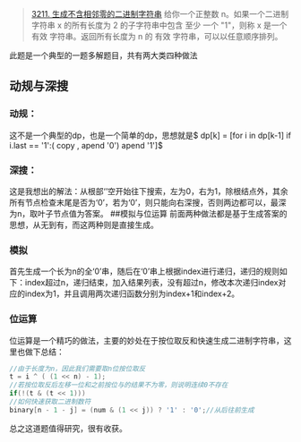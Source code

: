 >[3211. 生成不含相邻零的二进制字符串](https://leetcode.cn/problems/generate-binary-strings-without-adjacent-zeros/)
>给你一个正整数 n。如果一个二进制字符串 x 的所有长度为 2 的子字符串中包含 至少 一个 "1"，则称 x 是一个 有效 字符串。返回所有长度为 n 的 有效 字符串，可以以任意顺序排列。

此题是一个典型的一题多解题目，共有两大类四种做法
## 动规与深搜
### 动规：
这不是一个典型的dp，也是一个简单的dp，思想就是$ dp[k] = [for i in dp[k-1] if i.last == '1':( copy , apend '0') apend '1']$ 
### 深搜：
这是我想出的解法：从根部‘’空开始往下搜索，左为0，右为1，除根结点外，其余所有节点检查末尾是否为‘0’，若为‘0’，则只能向右深搜，否则两边都可以，最深为n，取叶子节点值为答案。
##模拟与位运算
前面两种做法都是基于生成答案的思想，从无到有，而这两种则是直接生成。
### 模拟
首先生成一个长为n的全‘0’串，随后在‘0’串上根据index进行递归，递归的规则如下：index超过n，递归结束，加入结果列表，没有超过n，修改本次递归index对应的index为1，并且调用两次递归函数分别为index+1和index+2。
### 位运算
位运算是一个精巧的做法，主要的妙处在于按位取反和快速生成二进制字符串，这里也做下总结：
```cpp
//由于长度为n，因此我们需要取n位按位取反
t = i ^ ( (1 << n) - 1);
//若按位取反后左移一位和之前按位与的结果不为零，则说明连续0不存在
if(!(t & (t << 1)))
//如何快速获取二进制数符
binary[n - 1 - j] = (num & (1 << j)) ? '1' : '0';//从后往前生成
```
总之这道题值得研究，很有收获。